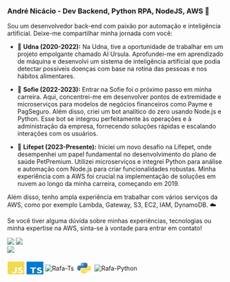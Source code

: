### André Nicácio - Dev Backend, Python RPA, NodeJS, AWS 🎒

Sou um desenvolvedor back-end com paixão por automação e inteligência artificial. Deixe-me compartilhar minha jornada com você: 

- 🤖 **Udna (2020-2022):** Na Udna, tive a oportunidade de trabalhar em um projeto empolgante chamado AI Ursula. Aprofundei-me em aprendizado de máquina e desenvolvi um sistema de inteligência artificial que podia detectar possíveis doenças com base na rotina das pessoas e nos hábitos alimentares.

- 💼 **Sofie (2022-2023):** Entrar na Sofie foi o próximo passo em minha carreira. Aqui, concentrei-me em desenvolver pontos de extremidade e microserviços para modelos de negócios financeiros como Payme e PagSeguro. Além disso, criei um bot analítico do zero usando Node.js e Python. Esse bot se integrou perfeitamente às operações e à administração da empresa, fornecendo soluções rápidas e escalando interações com os usuários.

- 🚀 **Lifepet (2023-Presente):** Iniciei um novo desafio na Lifepet, onde desempenhei um papel fundamental no desenvolvimento do plano de saúde PetPremium. Utilizei microserviços e integrei Python para análise e automação com Node.js para criar funcionalidades robustas. Minha experiência com a AWS foi crucial na implementação de soluções em nuvem ao longo da minha carreira, começando em 2019.

Além disso, tenho ampla experiência em trabalhar com vários serviços da AWS, como por exemplo Lambda, Gateway, S3, EC2, IAM, DynamoDB. ☁️

Se você tiver alguma dúvida sobre minhas experiências, tecnologias ou minha expertise na AWS, sinta-se à vontade para entrar em contato!

<div> 
  <a href = "https://x.gd/VOYnp"><img src="https://img.shields.io/badge/WhatsApp-25D366?style=for-the-badge&logo=whatsapp&logoColor=white" target="_blank"></a>
  <a href="https://www.linkedin.com/in/andr%C3%A9-nic%C3%A1cio-653b7a171/" target="_blank"><img src="https://img.shields.io/badge/-LinkedIn-%230077B5?style=for-the-badge&logo=linkedin&logoColor=white" target="_blank"></a> 
  
</div>

<div>
 <picture>
   <source
     srcset="https://github-readme-stats.vercel.app/api?username=andreFnicacio&show_icons=true&theme=dark"
     media="(prefers-color-scheme: dark)"
   />
   <source
     srcset="https://github-readme-stats.vercel.app/api?username=andreFnicacio&show_icons=true"
     media="(prefers-color-scheme: light), (prefers-color-scheme: no-preference)"
   />
   <img src="https://github-readme-stats.vercel.app/api?username=andreFnicacio&show_icons=true" />
 </picture>  
</div>

<div style="display: inline_block"><br>
  <img align="center" alt="Rafa-Js" height="30" width="40" src="https://raw.githubusercontent.com/devicons/devicon/master/icons/javascript/javascript-plain.svg">
  <img align="center" alt="Rafa-Ts" height="30" width="40" src="https://raw.githubusercontent.com/devicons/devicon/master/icons/typescript/typescript-plain.svg">
  
  <img align="center" alt="Rafa-Ts" height="30" width="40" src="https://cdn.jsdelivr.net/gh/devicons/devicon/icons/nodejs/nodejs-original-wordmark.svg" />
                  
  <img align="center" alt="Rafa-Python" height="30" width="40" src="https://raw.githubusercontent.com/devicons/devicon/master/icons/python/python-original.svg">


  <img align="center" alt="Rafa-Python" height="30" width="40" src="https://cdn.jsdelivr.net/gh/devicons/devicon/icons/amazonwebservices/amazonwebservices-plain-wordmark.svg" />
            
</div>
